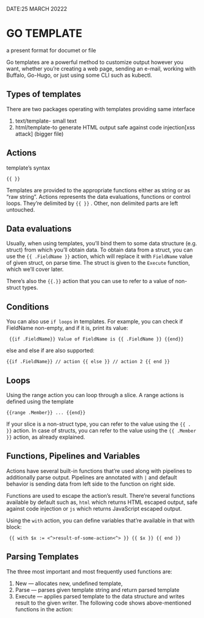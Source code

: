 
DATE:25 MARCH 20222
# GO TEMPLATE
a present format for documet or file

Go templates are a powerful method to customize output however you want, whether you’re creating a web page, sending an e-mail, working with Buffalo, Go-Hugo, or just using some CLI such as kubectl.
## Types of templates
There are two packages operating with templates providing same interface
1. text/template- small text
1. html/template-to generate HTML output safe against code injection[xss attack] (bigger file)
## Actions
template’s syntax
```
{{ }}
```
 Templates are provided to the appropriate functions either as string or as “raw string”. Actions represents the data evaluations, functions or control loops. They’re delimited by `{{ }}` . Other, non delimited parts are left untouched.

## Data evaluations
Usually, when using templates, you’ll bind them to some data structure (e.g. struct) from which you’ll obtain data. To obtain data from a struct, you can use the `{{ .FieldName }}` action, which will replace it with `FieldName` value of given struct, on parse time. The struct is given to the `Execute` function, which we’ll cover later.

There’s also the `{{.}}` action that you can use to refer to a value of non-struct types.

## Conditions
You can also use `if loops` in templates. For example, you can check if FieldName non-empty, and if it is, print its value:
```
 {{if .FieldName}} Value of FieldName is {{ .FieldName }} {{end}}
 ```

else and else if are also supported: 
```
{{if .FieldName}} // action {{ else }} // action 2 {{ end }}
```
## Loops
Using the range action you can loop through a slice. A range actions is defined using the template
```
{{range .Member}} ... {{end}} 
```
If your slice is a non-struct type, you can refer to the value using the `{{ . }}` action. In case of structs, you can refer to the value using the `{{ .Member }}` action, as already explained.

## Functions, Pipelines and Variables
Actions have several built-in functions that’re used along with pipelines to additionally parse output. Pipelines are annotated with `|` and default behavior is sending data from left side to the function on right side.

Functions are used to escape the action’s result. There’re several functions available by default such as, `html` which returns HTML escaped output, safe against code injection or `js` which returns JavaScript escaped output.

Using the `with` action, you can define variables that’re available in that with block:
```
 {{ with $x := <^>result-of-some-action<^> }} {{ $x }} {{ end }}
 ```
## Parsing Templates
The three most important and most frequently used functions are:

1. New — allocates new, undefined template,
1. Parse — parses given template string and return parsed template
1. Execute — applies parsed template to the data structure and writes result to the given writer.
The following code shows above-mentioned functions in the action:
